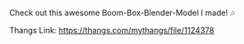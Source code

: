 Check out this awesome Boom-Box-Blender-Model I made! 🎶

Thangs Link: https://thangs.com/mythangs/file/1124378
